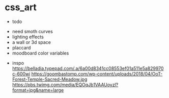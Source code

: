 # css_art

- todo
+ need smoth curves
+ lighting effects
+ a wall or 3d space
+ placcard
+ moodboard color variables


- inspo
https://belladia.typepad.com/.a/6a00d8341cc08553ef01a511e5a829970c-600wi
https://goombastomp.com/wp-content/uploads/2018/04/OoT-Forest-Temple-Sacred-Meadow.jpg
https://pbs.twimg.com/media/EQOqJb1VAAUoyzl?format=jpg&name=large
